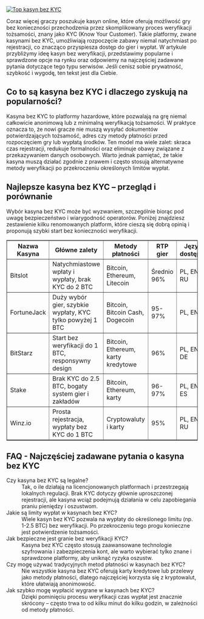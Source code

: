 [![Top kasyn bez KYC](https://123-caf.pages.dev/gitsignup.png)](https://vrmoo.ru/Bt82HjjY)

<p>Coraz więcej graczy poszukuje kasyn online, które oferują możliwość gry bez konieczności przechodzenia przez skomplikowany proces weryfikacji tożsamości, znany jako KYC (Know Your Customer). Takie platformy, zwane kasynami bez KYC, umożliwiają rozpoczęcie zabawy niemal natychmiast po rejestracji, co znacząco przyspiesza dostęp do gier i wypłat. W artykule przybliżymy ideę kasyn bez weryfikacji, przedstawimy popularne i sprawdzone opcje na rynku oraz odpowiemy na najczęściej zadawane pytania dotyczące tego typu serwisów. Jeśli cenisz sobie prywatność, szybkość i wygodę, ten tekst jest dla Ciebie.</p>  <h2>Co to są kasyna bez KYC i dlaczego zyskują na popularności?</h2> <p>Kasyna bez KYC to platformy hazardowe, które pozwalają na grę niemal całkowicie anonimową lub z minimalną weryfikacją tożsamości. W praktyce oznacza to, że nowi gracze nie muszą wysyłać dokumentów potwierdzających tożsamość, adres czy metody płatności przed rozpoczęciem gry lub wypłatą środków. Ten model ma wiele zalet: skraca czas rejestracji, redukuje formalności oraz eliminuje obawy związane z przekazywaniem danych osobowych. Warto jednak pamiętać, że takie kasyna muszą działać zgodnie z prawem i często stosują alternatywne metody weryfikacji po przekroczeniu określonych limitów wypłat.</p>  <h2>Najlepsze kasyna bez KYC – przegląd i porównanie</h2> <p>Wybór kasyna bez KYC może być wyzwaniem, szczególnie biorąc pod uwagę bezpieczeństwo i wiarygodność operatorów. Poniżej znajdziesz zestawienie kilku renomowanych platform, które cieszą się dobrą opinią i proponują szybki start bez konieczności weryfikacji.</p>  <table border="1" cellpadding="6" cellspacing="0" style="border-collapse: collapse; width: 100%;">   <thead>     <tr>       <th>Nazwa Kasyna</th>       <th>Główne zalety</th>       <th>Metody płatności</th>       <th>RTP gier</th>       <th>Języki dostępne</th>     </tr>   </thead>   <tbody>     <tr>       <td>Bitslot</td>       <td>Natychmiastowe wpłaty i wypłaty, brak KYC do 2 BTC</td>       <td>Bitcoin, Ethereum, Litecoin</td>       <td>Średnio 96%</td>       <td>PL, EN, RU</td>     </tr>     <tr>       <td>FortuneJack</td>       <td>Duży wybór gier, szybkie wypłaty, KYC tylko powyżej 1 BTC</td>       <td>Bitcoin, Bitcoin Cash, Dogecoin</td>       <td>95-97%</td>       <td>PL, EN</td>     </tr>     <tr>       <td>BitStarz</td>       <td>Start bez weryfikacji do 1 BTC, responsywny design</td>       <td>Bitcoin, Ethereum, karty kredytowe</td>       <td>96%</td>       <td>PL, EN, DE</td>     </tr>     <tr>       <td>Stake</td>       <td>Brak KYC do 2.5 BTC, bogaty system gier i zakładów</td>       <td>Bitcoin, Ethereum, karty</td>       <td>96-97%</td>       <td>PL, EN, ES</td>     </tr>     <tr>       <td>Winz.io</td>       <td>Prosta rejestracja, wypłaty bez KYC do 1 BTC</td>       <td>Cryptowaluty i karty</td>       <td>95%</td>       <td>PL, EN, RU</td>     </tr>   </tbody> </table>  <h2>FAQ - Najczęściej zadawane pytania o kasyna bez KYC</h2> <dl>   <dt>Czy kasyna bez KYC są legalne?</dt>   <dd>Tak, o ile działają na licencjonowanych platformach i przestrzegają lokalnych regulacji. Brak KYC dotyczy głównie uproszczonej rejestracji, ale kasyna wciąż podejmują działania w celu zapobiegania praniu pieniędzy i oszustwom.</dd>    <dt>Jakie są limity wypłat w kasynach bez KYC?</dt>   <dd>Wiele kasyn bez KYC pozwala na wypłaty do określonego limitu (np. 1-2.5 BTC) bez weryfikacji. Po przekroczeniu tego progu konieczne jest potwierdzenie tożsamości.</dd>    <dt>Jak bezpieczne jest granie bez weryfikacji KYC?</dt>   <dd>Kasyna bez KYC często stosują zaawansowane technologie szyfrowania i zabezpieczenia kont, ale warto wybierać tylko znane i sprawdzone platformy, aby uniknąć ryzyka oszustw.</dd>    <dt>Czy mogę używać tradycyjnych metod płatności w kasynach bez KYC?</dt>   <dd>Nie wszystkie kasyna bez KYC oferują karty kredytowe lub przelewy jako metody płatności, dlatego najczęściej korzysta się z kryptowalut, które ułatwiają anonimowość.</dd>    <dt>Jak szybko mogę wypłacić wygrane w kasynach bez KYC?</dt>   <dd>Dzięki pominięciu procesu weryfikacji czas wypłat jest znacznie skrócony – często trwa to od kilku minut do kilku godzin, w zależności od metody płatności.</dd> </dl>